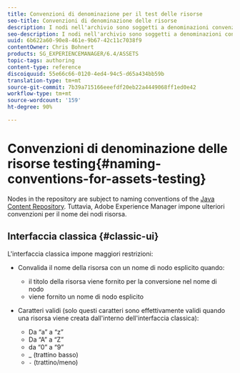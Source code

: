 ```yaml
---
title: Convenzioni di denominazione per il test delle risorse
seo-title: Convenzioni di denominazione delle risorse
description: I nodi nell'archivio sono soggetti a denominazioni convenzionali del Java Content Repository. Tuttavia, Adobe Experience Manager impone ulteriori convenzioni per il nome dei nodi risorsa.
seo-description: I nodi nell'archivio sono soggetti a denominazioni convenzionali del Java Content Repository. Tuttavia, Adobe Experience Manager impone ulteriori convenzioni per il nome dei nodi risorsa.
uuid: 6b622a60-90e8-461e-9b67-42c11c7038f9
contentOwner: Chris Bohnert
products: SG_EXPERIENCEMANAGER/6.4/ASSETS
topic-tags: authoring
content-type: reference
discoiquuid: 55e66c66-0120-4ed4-94c5-d65a434bb59b
translation-type: tm+mt
source-git-commit: 7b39a715166eeefdf20eb22a4449068ff1ed0e42
workflow-type: tm+mt
source-wordcount: '159'
ht-degree: 90%

---
```



# Convenzioni di denominazione delle risorse testing{#naming-conventions-for-assets-testing}

Nodes in the repository are subject to naming conventions of the [Java Content Repository](/help/sites-developing/the-basics.md#java-content-repository). Tuttavia, Adobe Experience Manager impone ulteriori convenzioni per il nome dei nodi risorsa.

## Interfaccia classica {#classic-ui}

L&#39;interfaccia classica impone maggiori restrizioni:

* Convalida il nome della risorsa con un nome di nodo esplicito quando:

   * il titolo della risorsa viene fornito per la conversione nel nome di nodo
   * viene fornito un nome di nodo esplicito

* Caratteri validi (solo questi caratteri sono effettivamente validi quando una risorsa viene creata dall&#39;interno dell&#39;interfaccia classica):

   * Da “a” a “z”
   * Da “A” a “Z”
   * da “0” a “9”
   * _ (trattino basso)
   * `-` (trattino/meno)

